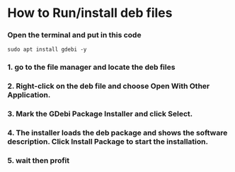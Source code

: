 # How to Run/install deb files

### Open the terminal and put in this code

  ```
  sudo apt install gdebi -y

  ```

### 1. go to the file manager and locate the deb files
### 2. Right-click on the deb file and choose Open With Other Application.
### 3. Mark the GDebi Package Installer and click Select.
### 4. The installer loads the deb package and shows the software description. Click Install Package to start the installation.
### 5. wait then profit

  

